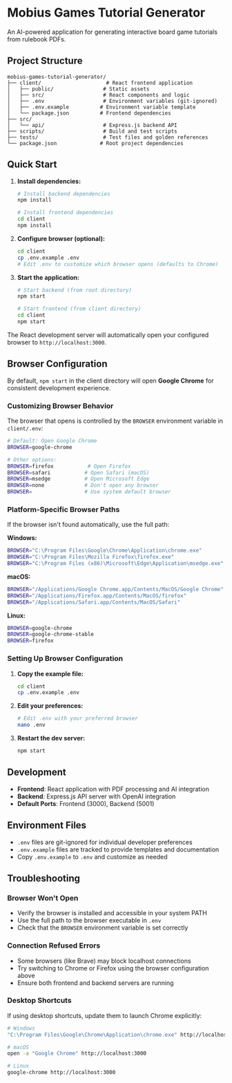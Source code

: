 # Mobius Games Tutorial Generator

An AI-powered application for generating interactive board game tutorials from rulebook PDFs.

## Project Structure

```
mobius-games-tutorial-generator/
├── client/                     # React frontend application
│   ├── public/                # Static assets
│   ├── src/                   # React components and logic
│   ├── .env                   # Environment variables (git-ignored)
│   ├── .env.example          # Environment variable template
│   └── package.json          # Frontend dependencies
├── src/
│   └── api/                   # Express.js backend API
├── scripts/                   # Build and test scripts
├── tests/                     # Test files and golden references
└── package.json              # Root project dependencies
```

## Quick Start

1. **Install dependencies:**
   ```bash
   # Install backend dependencies
   npm install
   
   # Install frontend dependencies
   cd client
   npm install
   ```

2. **Configure browser (optional):**
   ```bash
   cd client
   cp .env.example .env
   # Edit .env to customize which browser opens (defaults to Chrome)
   ```

3. **Start the application:**
   ```bash
   # Start backend (from root directory)
   npm start
   
   # Start frontend (from client directory)  
   cd client
   npm start
   ```

The React development server will automatically open your configured browser to `http://localhost:3000`.

## Browser Configuration

By default, `npm start` in the client directory will open **Google Chrome** for consistent development experience.

### Customizing Browser Behavior

The browser that opens is controlled by the `BROWSER` environment variable in `client/.env`:

```bash
# Default: Open Google Chrome
BROWSER=google-chrome

# Other options:
BROWSER=firefox           # Open Firefox
BROWSER=safari           # Open Safari (macOS)  
BROWSER=msedge           # Open Microsoft Edge
BROWSER=none             # Don't open any browser
BROWSER=                 # Use system default browser
```

### Platform-Specific Browser Paths

If the browser isn't found automatically, use the full path:

**Windows:**
```bash
BROWSER="C:\Program Files\Google\Chrome\Application\chrome.exe"
BROWSER="C:\Program Files\Mozilla Firefox\firefox.exe"
BROWSER="C:\Program Files (x86)\Microsoft\Edge\Application\msedge.exe"
```

**macOS:**
```bash
BROWSER="/Applications/Google Chrome.app/Contents/MacOS/Google Chrome"
BROWSER="/Applications/Firefox.app/Contents/MacOS/firefox"
BROWSER="/Applications/Safari.app/Contents/MacOS/Safari"
```

**Linux:**
```bash
BROWSER=google-chrome
BROWSER=google-chrome-stable
BROWSER=firefox
```

### Setting Up Browser Configuration

1. **Copy the example file:**
   ```bash
   cd client
   cp .env.example .env
   ```

2. **Edit your preferences:**
   ```bash
   # Edit .env with your preferred browser
   nano .env
   ```

3. **Restart the dev server:**
   ```bash
   npm start
   ```

## Development

- **Frontend**: React application with PDF processing and AI integration
- **Backend**: Express.js API server with OpenAI integration
- **Default Ports**: Frontend (3000), Backend (5001)

## Environment Files

- `.env` files are git-ignored for individual developer preferences
- `.env.example` files are tracked to provide templates and documentation
- Copy `.env.example` to `.env` and customize as needed

## Troubleshooting

### Browser Won't Open
- Verify the browser is installed and accessible in your system PATH
- Use the full path to the browser executable in `.env`
- Check that the `BROWSER` environment variable is set correctly

### Connection Refused Errors  
- Some browsers (like Brave) may block localhost connections
- Try switching to Chrome or Firefox using the browser configuration above
- Ensure both frontend and backend servers are running

### Desktop Shortcuts
If using desktop shortcuts, update them to launch Chrome explicitly:
```bash
# Windows
"C:\Program Files\Google\Chrome\Application\chrome.exe" http://localhost:3000

# macOS  
open -a "Google Chrome" http://localhost:3000

# Linux
google-chrome http://localhost:3000
```
